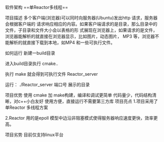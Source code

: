 软件架构
==单Reactor多线程==

项目描述
多个客户端(浏览器)可以同时向服务器(Ubuntu)发出http 请求，服务器会根据客户端的 请求响应相应的内容。如果客户端请求的是目录，那么目录中的文件，子目录和文件大小会以表格的形 式展现在浏览器上，如果请求的是文件，浏览器能解析的就直接在浏览器显示，比如图片，动态图片， MP3 等，浏览器不能解析的就直接下载到本地，如MP4 和一些可执行文件。

如何运行
新建一build目录

进入build目录执行 cmake..

执行 make 就会得到可执行文件 Reactor_server

运行： ./Reactor_server 端口号 展示的目录

项目优势
使用 cmake 加 make构建，编译和调试更简单
代码量少，代码结构清晰，对c++小白友好
使用方便，直接运行不需要第三方库
项目亮点
1.项目采用了单Reactor 多线程方案

2.Reactor 用的是epoll 模型中边沿非阻塞模式使得服务器响应速度更快，效率更高。

项目劣势
目前仅支持linux平台
